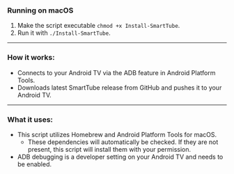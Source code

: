 ### Running on macOS

1. Make the script executable `chmod +x Install-SmartTube`.
2. Run it with `./Install-SmartTube`.

<hr>

### How it works:

- Connects to your Android TV via the ADB feature in Android Platform Tools.
- Downloads latest SmartTube release from GitHub and pushes it to your Android TV.

<hr>

### What it uses:

- This script utilizes Homebrew and Android Platform Tools for macOS.
  - These dependencies will automatically be checked. If they are not present, this script will
    install them with your permission.
- ADB debugging is a developer setting on your Android TV and needs to be enabled.
